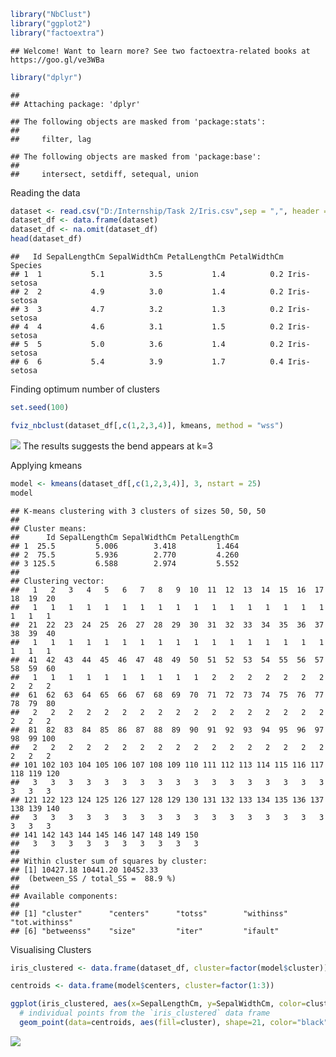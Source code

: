 ``` r
library("NbClust")
library("ggplot2")
library("factoextra")
```

    ## Welcome! Want to learn more? See two factoextra-related books at https://goo.gl/ve3WBa

``` r
library("dplyr")
```

    ## 
    ## Attaching package: 'dplyr'

    ## The following objects are masked from 'package:stats':
    ## 
    ##     filter, lag

    ## The following objects are masked from 'package:base':
    ## 
    ##     intersect, setdiff, setequal, union

Reading the data

``` r
dataset <- read.csv("D:/Internship/Task 2/Iris.csv",sep = ",", header = TRUE)
dataset_df <- data.frame(dataset)
dataset_df <- na.omit(dataset_df)
head(dataset_df)
```

    ##   Id SepalLengthCm SepalWidthCm PetalLengthCm PetalWidthCm     Species
    ## 1  1           5.1          3.5           1.4          0.2 Iris-setosa
    ## 2  2           4.9          3.0           1.4          0.2 Iris-setosa
    ## 3  3           4.7          3.2           1.3          0.2 Iris-setosa
    ## 4  4           4.6          3.1           1.5          0.2 Iris-setosa
    ## 5  5           5.0          3.6           1.4          0.2 Iris-setosa
    ## 6  6           5.4          3.9           1.7          0.4 Iris-setosa

Finding optimum number of clusters

``` r
set.seed(100)

fviz_nbclust(dataset_df[,c(1,2,3,4)], kmeans, method = "wss")
```

![](Task_2-K-means-Clustering_files/figure-markdown_github/unnamed-chunk-3-1.png) The results suggests the bend appears at k=3

Applying kmeans

``` r
model <- kmeans(dataset_df[,c(1,2,3,4)], 3, nstart = 25)
model
```

    ## K-means clustering with 3 clusters of sizes 50, 50, 50
    ## 
    ## Cluster means:
    ##      Id SepalLengthCm SepalWidthCm PetalLengthCm
    ## 1  25.5         5.006        3.418         1.464
    ## 2  75.5         5.936        2.770         4.260
    ## 3 125.5         6.588        2.974         5.552
    ## 
    ## Clustering vector:
    ##   1   2   3   4   5   6   7   8   9  10  11  12  13  14  15  16  17  18  19  20 
    ##   1   1   1   1   1   1   1   1   1   1   1   1   1   1   1   1   1   1   1   1 
    ##  21  22  23  24  25  26  27  28  29  30  31  32  33  34  35  36  37  38  39  40 
    ##   1   1   1   1   1   1   1   1   1   1   1   1   1   1   1   1   1   1   1   1 
    ##  41  42  43  44  45  46  47  48  49  50  51  52  53  54  55  56  57  58  59  60 
    ##   1   1   1   1   1   1   1   1   1   1   2   2   2   2   2   2   2   2   2   2 
    ##  61  62  63  64  65  66  67  68  69  70  71  72  73  74  75  76  77  78  79  80 
    ##   2   2   2   2   2   2   2   2   2   2   2   2   2   2   2   2   2   2   2   2 
    ##  81  82  83  84  85  86  87  88  89  90  91  92  93  94  95  96  97  98  99 100 
    ##   2   2   2   2   2   2   2   2   2   2   2   2   2   2   2   2   2   2   2   2 
    ## 101 102 103 104 105 106 107 108 109 110 111 112 113 114 115 116 117 118 119 120 
    ##   3   3   3   3   3   3   3   3   3   3   3   3   3   3   3   3   3   3   3   3 
    ## 121 122 123 124 125 126 127 128 129 130 131 132 133 134 135 136 137 138 139 140 
    ##   3   3   3   3   3   3   3   3   3   3   3   3   3   3   3   3   3   3   3   3 
    ## 141 142 143 144 145 146 147 148 149 150 
    ##   3   3   3   3   3   3   3   3   3   3 
    ## 
    ## Within cluster sum of squares by cluster:
    ## [1] 10427.18 10441.20 10452.33
    ##  (between_SS / total_SS =  88.9 %)
    ## 
    ## Available components:
    ## 
    ## [1] "cluster"      "centers"      "totss"        "withinss"     "tot.withinss"
    ## [6] "betweenss"    "size"         "iter"         "ifault"

Visualising Clusters

``` r
iris_clustered <- data.frame(dataset_df, cluster=factor(model$cluster))

centroids <- data.frame(model$centers, cluster=factor(1:3))

ggplot(iris_clustered, aes(x=SepalLengthCm, y=SepalWidthCm, color=cluster, shape=Species)) + geom_point(aes(shape=Species)) +
  # individual points from the `iris_clustered` data frame
  geom_point(data=centroids, aes(fill=cluster), shape=21, color="black", size=3, stroke=1) # centroids
```

![](Task_2-K-means-Clustering_files/figure-markdown_github/unnamed-chunk-5-1.png)

